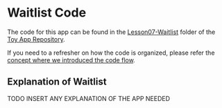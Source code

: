 
# Waitlist Code
The code for this app can be found in the [Lesson07-Waitlist](https://github.com/udacity/ud851-Exercises/tree/student/Lesson07-Waitlist/) folder of the [Toy App Repository](https://github.com/udacity/ud851-Exercises).

If you need to a refresher on how the code is organized, please refer the [concept where we introduced the code flow](https://classroom.udacity.com/courses/ud851/lessons/93affc67-3f0b-4f9b-b3a4-a7a26f241a86/concepts/115d08bb-f114-46fa-b693-5c6ce1445c07).

## Explanation of Waitlist
TODO INSERT ANY EXPLANATION OF THE APP NEEDED
 